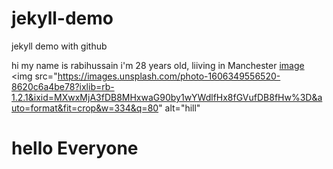 # jekyll-demo
jekyll demo with github

hi my name is rabihussain i'm 28 years old, liiving in Manchester
[image]()
<img src="https://images.unsplash.com/photo-1606349556520-8620c6a4be78?ixlib=rb-1.2.1&ixid=MXwxMjA3fDB8MHxwaG90by1wYWdlfHx8fGVufDB8fHw%3D&auto=format&fit=crop&w=334&q=80" alt="hill"

<h1> hello Everyone</h1>
